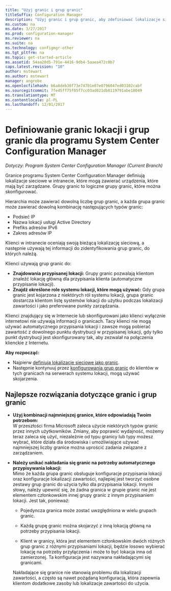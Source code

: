 ```yaml
---
title: "Użyj granic i grup granic"
titleSuffix: Configuration Manager
description: "Użyj granic i grup granic, aby zdefiniować lokalizacje sieciowe i systemy lokacji dostępne dla urządzeń, którymi zarządzasz."
ms.custom: na
ms.date: 3/27/2017
ms.prod: configuration-manager
ms.reviewer: na
ms.suite: na
ms.technology: configmgr-other
ms.tgt_pltfrm: na
ms.topic: get-started-article
ms.assetid: 54aa20d5-791e-4416-9db4-5aaea472c0b7
caps.latest.revision: "10"
author: mstewart
ms.author: mstewart
manager: angrobe
ms.openlocfilehash: b6a8deb30f73e74701e07e0796047ed03102cabf
ms.sourcegitcommit: 7fe45ff75f05f7cc03ad021db8119791abe18049
ms.translationtype: MT
ms.contentlocale: pl-PL
ms.lasthandoff: 12/01/2017
---
```

# <a name="define-site-boundaries-and-boundary-groups-for-system-center-configuration-manager"></a>Definiowanie granic lokacji i grup granic dla programu System Center Configuration Manager

*Dotyczy: Program System Center Configuration Manager (Current Branch)*

Granice programu System Center Configuration Manager definiują lokalizacje sieciowe w intranecie, które mogą zawierać urządzenia, które mają być zarządzane. Grupy granic to logiczne grupy granic, które można skonfigurować.

 Hierarchia może zawierać dowolną liczbę grup granic, a każda grupa granic może zawierać dowolną kombinację następujących typów granic:  

-   Podsieć IP  
-   Nazwa lokacji usługi Active Directory  
-   Prefiks adresów IPv6  
-   Zakres adresów IP  

Klienci w intranecie oceniają swoją bieżącą lokalizację sieciową, a następnie używają tej informacji do zidentyfikowania grup granic, do których należą.  

 Klienci używają grup granic do:  
-   **Znajdowania przypisanej lokacji:** Grupy granic pozwalają klientom znaleźć lokację główną dla przypisania klienta (automatyczne przypisanie lokacji).  
-   **Znajdź określone role systemu lokacji, które mogą używać:** Gdy grupa granic jest kojarzona z niektórych ról systemu lokacji, grupa granic dostarcza klientom listę systemów lokacji do użytku podczas lokalizacji zawartości i jako preferowane punkty zarządzania.  

Klienci znajdujący się w Internecie lub skonfigurowani jako klienci wyłącznie internetowi nie używają informacji o granicach. Tacy klienci nie mogą używać automatycznego przypisania lokacji i zawsze mogą pobierać zawartość z dowolnego punktu dystrybucji w przypisanej lokacji, gdy tylko punkt dystrybucji jest skonfigurowany tak, aby zezwalał na połączenia klienckie z Internetu.  

**Aby rozpocząć:**
- Najpierw [definiują lokalizacje sieciowe jako granic](/sccm/core/servers/deploy/configure/boundaries).
- Następnie kontynuuj przez [konfigurowania grup granic](/sccm/core/servers/deploy/configure/boundary-groups) do klientów w tych granicach na serwerach systemu lokacji, mogą używać skojarzenia.



##  <a name="BKMK_BoundaryBestPractices"></a>Najlepsze rozwiązania dotyczące granic i grup granic  

-   **Użyj kombinacji najmniejszej granice, które odpowiadają Twoim potrzebom:**  
   W przeszłości firma Microsoft zaleca użycie niektórych typów granic przez innych użytkowników. Zmiany, aby poprawić wydajność, możemy teraz zaleca się użyć, niezależnie od typu granicy lub typy możesz wybrać, które działa dla środowiska i umożliwiające używać najmniejszej liczby granice można uprościć zadania związane z zarządzaniem.      

-   **Należy unikać nakładania się granic na potrzeby automatycznego przypisywania lokacji:**  
     Mimo że każda grupa granic obsługuje konfiguracje przypisania lokacji oraz konfiguracje lokalizacji zawartości, najlepiej jest tworzyć osobne zestawy grup granic do użycia tylko dla przypisania lokacji. Innymi słowy, należy upewnić się, że żadna granica w grupie granic nie jest elementem członkowskim innej grupy granic z innym przypisaniem lokacji. Jest tak, ponieważ:  

    -   Pojedyncza granica może zostać uwzględniona w wielu grupach granic.  

    -   Każdą grupę granic można skojarzyć z inną lokacją główną na potrzeby przypisania lokacji.  

    -   Klient w granicy, która jest elementem członkowskim dwóch różnych grup granic z różnymi przypisaniami lokacji, będzie losowo wybierać lokację na potrzeby przyłączenia i może to być lokacja inna od zamierzonej.  Ta konfiguracja jest nazywana nakładającymi się granicami.  

     Nakładające się granice nie stanowią problemu dla lokalizacji zawartości, a często są nawet pożądaną konfiguracją, która zapewnia klientom dodatkowe zasoby lub lokalizacje zawartości do użycia.  
